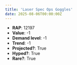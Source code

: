 ```yaml
---
title: 'Laser Spec Ops Goggles'
date: 2025-08-06T00:00:00Z
---
```

- **RAP**: 12197
- **Value**: -1
- **Demand level**: -1
- **Trend**: -1
- **Projected?**: True
- **Hyped?**: True
- **Rare?**: True
